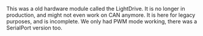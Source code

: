This was a old hardware module called the LightDrive. It is no longer in production, and might not even work on CAN anymore. It is here for legacy purposes, and is incomplete. We only had PWM mode working, there was a SerialPort version too.